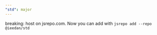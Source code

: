 ```yaml
---
"std": major
---
```


breaking: host on jsrepo.com. Now you can add with `jsrepo add --repo @ieedan/std`
  